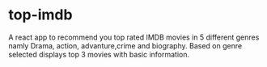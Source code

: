# top-imdb
A react app to recommend you top rated IMDB movies in 5 different genres namly Drama, action, advanture,crime and biography. Based on genre selected displays top 3 movies with basic information.
